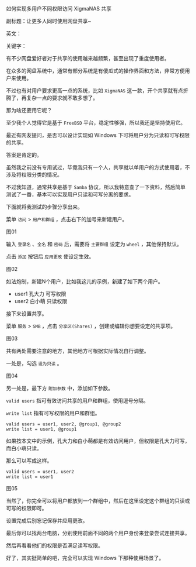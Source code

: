 如何实现多用户不同权限访问 XigmaNAS 共享

副标题：让更多人同时使用网盘共享~

英文：

关键字：



有不少网盘爱好者对于共享的使用越来越频繁，甚至出现了重度使用者。

在众多的网盘系统中，通常有部分系统是有傻瓜式的操作界面和方法，非常方便用户来使用。

不过也有对用户要求更高一点的系统，比如 `XigmaNAS` 这一款，开个共享就有点折腾了，再复杂一点的要求就不敢多想了。

那为啥还要用它呢？

至少我个人觉得它是基于 `FreeBSD` 平台，稳定性够强，所以我还是坚持使用它。

最近有网友提问，是否可以设计实现如 Windows 下可将用户分为只读和可写权限的共享。

答案是肯定的。



虽然我之前没有专用试过，毕竟我只有一个人，共享就以单用户的方式使用着，不涉及将权限分类的情况。

不过我知道，通常共享是基于 `Samba` 协议，所以我特意查了一下资料，然后简单测试了一番，基本可以实现用户只读和可写分离的要求。

下面就将我测试的步骤分享出来。





菜单 `访问` > `用户和群组` ，点击右下的加号来新建用户。

图01



输入 `登录名` 、`全名` 和 `密码` 后，需要将 `主要群组` 设定为 `wheel` ，其他保持默认。

点击 `添加` 按钮后 `应用更改` 使设定生效。

图02



如法炮制，新建N个用户，比如我这儿的示例，新建了如下两个用户。

* user1    孔大力    可写权限
* user2    白小萌    只读权限



接下来设置共享。

菜单 `服务` > `SMB` ，点击 `分享区(Shares)` ，创建或编辑你想要设定的共享项。

图03



共有两处需要注意的地方，其他地方可根据实际情况自行调整。

一处是，勾选 `设为只读` 。

图04



另一处是，最下方 `附加参数` 中，添加如下参数。

`valid users` 指可有效访问共享的用户和群组，使用逗号分隔。

`write list` 指有可写权限的用户和群组。

```
valid users = user1, user2, @group1, @group2
write list = user1, @group1
```



如果按本文中的示例，孔大力和白小萌都是有效访问用户，但权限是孔大力可写，而白小萌只读。

那么可以写成这样。

```
valid users = user1, user2
write list = user1
```

图05



当然了，你完全可以将用户都放到一个群组中，然后在这里设定这个群组的只读或可写的权限即可。

设置完成后别忘记保存并应用更改。



最后你可以找两台电脑，分别使用前面不同的两个用户身份来登录尝试连接共享。

然后再看看他们的权限是否满足读写权限。

好了，其实挺简单的吧，完全可以实现 Windows 下那种使用场景了。









